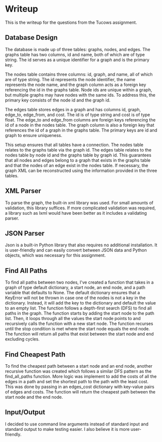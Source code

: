 # Writeup

This is the writeup for the questions from the Tucows assignment.

## Database Design

The database is made up of three tables: graphs, nodes, and edges. The graphs
table has two columns, id and name, both of which are of type string. The id
serves as a unique identifier for a graph and is the primary key.

The nodes table contains three columns: id, graph, and name, all of which are
of type string. The id represents the node identifier, the name represents the
node name, and the graph column acts as a foreign key referencing the id in the
graphs table. Node ids are unique within a graph, but multiple graphs may have
nodes with the same ids. To address this, the primary key consists of the node
id and the graph id.

The edges table stores edges in a graph and has columns id, graph, edge_to,
edge_from, and cost. The id is of type string and cost is of type float. The
edge_to and edge_from columns are foreign keys referencing the id of a node in
the nodes table. The graph column is also a foreign key that references the id
of a graph in the graphs table. The primary keys are id and graph to ensure
uniqueness.

This setup ensures that all tables have a connection. The nodes table relates
to the graphs table via the graph id. The edges table relates to the nodes
table by node id and the graphs table by graph id. This guarantees that all
nodes and edges belong to a graph that exists in the graphs table and that the
nodes of an edge exist in the nodes table. If necessary, the graph XML can be
reconstructed using the information provided in the three tables.

## XML Parser

To parse the graph, the built-in xml library was used. For small amounts of
validation, this library suffices. If more complicated validation was required,
a library such as lxml would have been better as it includes a validating
parser.

## JSON Parser

Json is a built-in Python library that also requires no additional
installation. It is user-friendly and can easily convert between JSON data and
Python objects, which was necessary for this assignment.

## Find All Paths

To find all paths between two nodes, I've created a function that takes in a
graph of type default dictionary, a start node, an end node, and a path
variable that defaults to None. The default dictionary ensures that a KeyError
will not be thrown in case one of the nodes is not a key in the dictionary.
Instead, it will add the key to the dictionary and default the value to an
empty list. The function follows a depth-first search (DFS) to find all paths
in the graph. The function starts by adding the start node to the path list.
Then, it loops through all the values the start node points to and recursively
calls the function with a new start node. The function recurses until the stop
condition is met where the start node equals the end node. The function will
return all paths that exist between the start node and end excluding cycles.

## Find Cheapest Path

To find the cheapest path between a start node and an end node, another
recursive function was created which follows a similar DFS pattern as the
find_all_paths function. More logic was implement to add the costs of all the
edges in a path and set the shortest path to the path with the least cost. This
was done by passing in an edges_cost dictionary with key-value pairs of edges
and costs. The function will return the cheapest path between the start node
and the end node.

## Input/Output

I decided to use command line arguments instead of standard input and standard
output to make testing easier. I also believe it is more user-friendly.
